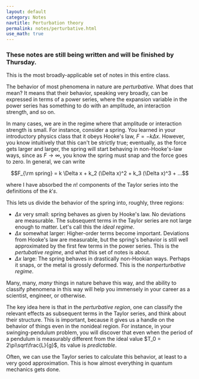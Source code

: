 ```yaml
---
layout: default
category: Notes
navtitle: Perturbation theory 
permalink: notes/perturbative.html
use_math: true
---
```


### These notes are still being written and will be finished by Thursday.

This is the most broadly-applicable set of notes in this entire class.

The behavior of most phenomena in nature are *perturbative.* What does that mean? It means that their behavior, speaking very broadly, can be expressed in terms of a power series, where the expansion variable in the power series has something to do with an amplitude, an interaction strength, and so on.

In many cases, we are in the regime where that amplitude or interaction strength is small. For instance, consider a spring. You learned in your introductory physics class that it obeys Hooke's law, $F=-k\Delta x$. However, you know intuitively that this can't be strictly true; eventually, as the force
gets larger and larger, the spring will start behaving in non-Hooke's-law ways, since as $F \rightarrow \infty$, you know the spring must snap and the force goes to zero. In general, we can write

$$F_{\rm spring} = k \Delta x + k_2 (\Delta x)^2 + k_3 (\Delta x)^3 + ...$$

where I have absorbed the $n!$ components of the Taylor series into the definitions of the $k's$. 

This lets us divide the behavior of the spring into, roughly, three regions:

* $\Delta x$ very small: spring behaves as given by Hooke's law. No deviations are measurable. The subsequent terms in the Taylor series are not large enough to matter. Let's call this the *ideal regime*.
* $\Delta x$ somewhat larger: Higher-order terms become important. Deviations from Hooke's law are measurable, but the spring's behavior is still well approximated by the first few terms in the power series. This is the *pertubative regime*, and what this set of notes is about.
* $\Delta x$ large: The spring behaves in drastically non-Hookian ways. Perhaps it snaps, or the metal is grossly deformed. This is the *nonperturbative regime*.


Many, many, *many* things in nature behave this way, and the ability to classify phenomena in this way will help you immensely in your career as a scientist, engineer, or otherwise.

The key idea here is that in the *perturbative region*, one can classify the relevant effects as subsequent terms in the Taylor series, and think about their structure. This is important, because it gives us a handle on the behavior of things even in the nonideal region. For instance, in your swinging-pendulum
problem, you will discover that even when the period of a pendulum is measurably different from the ideal value $T_0 = 2\pi\sqrt\frac{L}{g}$, its value is *predictable*. 

Often, we can use the Taylor series to calculate this behavior, at least to a very good approximation. This is how almost everything in quantum mechanics gets done.


